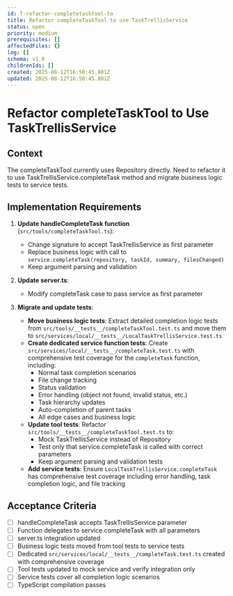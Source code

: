 ```yaml
---
id: T-refactor-completetasktool-to
title: Refactor completeTaskTool to use TaskTrellisService
status: open
priority: medium
prerequisites: []
affectedFiles: {}
log: []
schema: v1.0
childrenIds: []
created: 2025-08-12T16:50:45.881Z
updated: 2025-08-12T16:50:45.881Z
---
```


# Refactor completeTaskTool to Use TaskTrellisService

## Context

The completeTaskTool currently uses Repository directly. Need to refactor it to use TaskTrellisService.completeTask method and migrate business logic tests to service tests.

## Implementation Requirements

1. **Update handleCompleteTask function** (`src/tools/completeTaskTool.ts`):
   - Change signature to accept TaskTrellisService as first parameter
   - Replace business logic with call to `service.completeTask(repository, taskId, summary, filesChanged)`
   - Keep argument parsing and validation

2. **Update server.ts**:
   - Modify completeTask case to pass service as first parameter

3. **Migrate and update tests**:
   - **Move business logic tests**: Extract detailed completion logic tests from `src/tools/__tests__/completeTaskTool.test.ts` and move them to `src/services/local/__tests__/LocalTaskTrellisService.test.ts`
   - **Create dedicated service function tests**: Create `src/services/local/__tests__/completeTask.test.ts` with comprehensive test coverage for the `completeTask` function, including:
     - Normal task completion scenarios
     - File change tracking
     - Status validation
     - Error handling (object not found, invalid status, etc.)
     - Task hierarchy updates
     - Auto-completion of parent tasks
     - All edge cases and business logic
   - **Update tool tests**: Refactor `src/tools/__tests__/completeTaskTool.test.ts` to:
     - Mock TaskTrellisService instead of Repository
     - Test only that service.completeTask is called with correct parameters
     - Keep argument parsing and validation tests
   - **Add service tests**: Ensure `LocalTaskTrellisService.completeTask` has comprehensive test coverage including error handling, task completion logic, and file tracking

## Acceptance Criteria

- [ ] handleCompleteTask accepts TaskTrellisService parameter
- [ ] Function delegates to service.completeTask with all parameters
- [ ] server.ts integration updated
- [ ] Business logic tests moved from tool tests to service tests
- [ ] Dedicated `src/services/local/__tests__/completeTask.test.ts` created with comprehensive coverage
- [ ] Tool tests updated to mock service and verify integration only
- [ ] Service tests cover all completion logic scenarios
- [ ] TypeScript compilation passes
